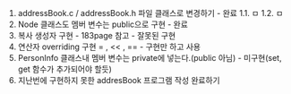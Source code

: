 1. addressBook.c / addressBook.h 파일 클래스로 변경하기 - 완료
1.1. ㅁ
1.2. ㅁ
2. Node 클래스도 멤버 변수는 public으로 구현 - 완료
3. 복사 생성자 구현 - 183page 참고  - 잘못된 구현
4. 연산자 overriding 구현 = , << , == - 구현만 하고 사용
5. PersonInfo 클래스내 멤버 변수는 private에 넣는다.(public 아님) - 미구현(set, get 함수가 추가되어야 할듯)
1. 지난번에 구현하지 못한 addresBook 프로그램 작성 완료하기
